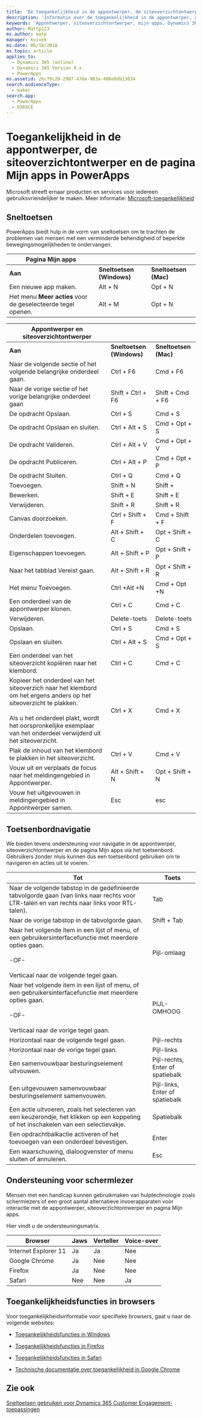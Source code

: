 ```yaml
---
title: 'De toegankelijkheid in de appontwerper, de siteoverzichtontwerper en de pagina Mijn apps in PowerApps begrijpen | Microsoft Docs'
description: 'Informatie over de toegankelijkheid in de appontwerper, de siteoverzichtontwerper en de pagina Mijn apps in PowerApps'
keywords: 'Appontwerper, siteoverzichtontwerper, mijn apps, Dynamics 365'
author: Mattp123
ms.author: matp
manager: kvivek
ms.date: 06/18/2018
ms.topic: article
applies_to:
  - Dynamics 365 (online)
  - Dynamics 365 Version 9.x
  - PowerApps
ms.assetid: 26c79c20-2987-476e-983a-406e0db13034
search.audienceType:
  - maker
search.app:
  - PowerApps
  - D365CE
---
```


# <a name="accessibility-in-powerapps-app-designer-site-map-designer-and-my-apps-page"></a>Toegankelijkheid in de appontwerper, de siteoverzichtontwerper en de pagina Mijn apps in PowerApps

Microsoft streeft ernaar producten en services voor iedereen gebruiksvriendelijker te maken. Meer informatie: [Microsoft-toegankelijkheid](http://www.microsoft.com/enable/default.aspx)  
  
  
## <a name="keyboard-shortcuts"></a>Sneltoetsen  
PowerApps biedt hulp in de vorm van sneltoetsen om te trachten de problemen van mensen met een verminderde behendigheid of beperkte bewegingsmogelijkheden te ondervangen.  
  
|Pagina Mijn apps|||  
|------------------|-|-|  
|**Aan**|**Sneltoetsen (Windows)**|**Sneltoetsen (Mac)**|  
|Een nieuwe app maken.|Alt + N|Opt + N|  
|Het menu **Meer acties** voor de geselecteerde tegel openen.|Alt + M|Opt + N|  


|Appontwerper en siteoverzichtontwerper|||  
|----------------------------------------|-|-|  
|**Aan**|**Sneltoetsen (Windows)**|**Sneltoetsen (Mac)**|  
|Naar de volgende sectie of het volgende belangrijke onderdeel gaan.|Ctrl + F6|Cmd + F6|  
|Naar de vorige sectie of het vorige belangrijke onderdeel gaan|Shift + Ctrl + F6|Shift + Cmd + F6|  
|De opdracht Opslaan.|Ctrl + S|Cmd + S|  
|De opdracht Opslaan en sluiten.|Ctrl + Alt + S|Cmd + Opt + S|  
|De opdracht Valideren.|Ctrl + Alt + V|Cmd + Opt + V|  
|De opdracht Publiceren.|Ctrl + Alt + P|Cmd + Opt + P|  
|De opdracht Sluiten.|Ctrl + Q|Cmd + Q|  
|Toevoegen.|Shift + N|Shift +|  
|Bewerken.|Shift + E|Shift + E|  
|Verwijderen.|Shift + R|Shift + R|
|Canvas doorzoeken.|Ctrl + Shift + F|Cmd + Shift + F|  
|Onderdelen toevoegen.|Alt + Shift + C|Opt + Shift + C|  
|Eigenschappen toevoegen.|Alt + Shift + P|Opt + Shift + P|  
|Naar het tabblad Vereist gaan.|Alt + Shift + R|Opt + Shift + R|  
|Het menu Toevoegen.|Ctrl +Alt +N|Cmd + Opt +N|  
|Een onderdeel van de appontwerper klonen.|Ctrl + C|Cmd + C|  
|Verwijderen.|Delete-toets|Delete-toets|  
|Opslaan.|Ctrl + S|Cmd + S|  
|Opslaan en sluiten.|Ctrl + Alt + S|Cmd + Opt + S|  
|Een onderdeel van het siteoverzicht kopiëren naar het klembord.|Ctrl + C|Cmd + C|  
|Kopieer het onderdeel van het siteoverzich naar het klembord om het ergens anders op het siteoverzicht te plakken.<br /><br /> Als u het onderdeel plakt, wordt het oorspronkelijke exemplaar van het onderdeel verwijderd uit het siteoverzicht.|Ctrl + X|Cmd + X|  
|Plak de inhoud van het klembord te plakken in het siteoverzicht.|Ctrl + V|Cmd + V|  
|Vouw uit en verplaats de focus naar het meldingengebied in Appontwerper.|Alt + Shift + N|Opt + Shift + N|  
|Vouw het uitgevouwen in meldingengebied in Appontwerper samen.|Esc|esc|  
  
## <a name="keyboard-navigation"></a>Toetsenbordnavigatie  
 We bieden tevens ondersteuning voor navigatie in de appontwerper, siteoverzichtontwerper en de pagina Mijn apps via het toetsenbord. Gebruikers zonder muis kunnen dus een toetsenbord gebruiken om te navigeren en acties uit te voeren.  
  
|Tot|Toets|  
|--------|-----------|  
|Naar de volgende tabstop in de gedefinieerde tabvolgorde gaan (van links naar rechts voor LTR-talen en van rechts naar links voor RTL-talen).|Tab|  
|Naar de vorige tabstop in de tabvolgorde gaan.|Shift + Tab|  
|Naar het volgende item in een lijst of menu, of een gebruikersinterfacefunctie met meerdere opties gaan.<br /><br /> -OF-<br /><br /> Verticaal naar de volgende tegel gaan.|Pijl-omlaag|  
|Naar het volgende item in een lijst of menu, of een gebruikersinterfacefunctie met meerdere opties gaan.<br /><br /> -OF-<br /><br /> Verticaal naar de vorige tegel gaan.|PIJL-OMHOOG|  
|Horizontaal naar de volgende tegel gaan.|Pijl-rechts|  
|Horizontaal naar de vorige tegel gaan.|Pijl-links|  
|Een samenvouwbaar besturingselement uitvouwen.|Pijl-rechts, Enter of spatiebalk|  
|Een uitgevouwen samenvouwbaar besturingselement samenvouwen.|Pijl-links, Enter of spatiebalk|  
|Een actie uitvoeren, zoals het selecteren van een keuzerondje, het klikken op een koppeling of het inschakelen van een selectievakje.|Spatiebalk|  
|Een opdrachtbalkactie activeren of het toevoegen van een onderdeel bevestigen.|Enter|  
|Een waarschuwing, dialoogvenster of menu sluiten of annuleren.|Esc|  
  
## <a name="screen-reader-support"></a>Ondersteuning voor schermlezer  
 Mensen met een handicap kunnen gebruikmaken van hulptechnologie zoals schermlezers of een groot aantal alternatieve invoerapparaten voor interactie met de appontwerper, siteoverzichtontwerper en pagina Mijn apps.  
  
 Hier vindt u de ondersteuningsmatrix.  
  
|Browser|Jaws|Verteller|Voice-over|  
|-------------|----------|--------------|----------------|  
|Internet Explorer 11 |Ja|Ja|Nee|  
|Google Chrome |Ja|Nee|Nee|  
| Firefox |Ja|Nee|Nee|  
|Safari|Nee|Nee|Ja|  
  
## <a name="accessibility-info-for-browsers"></a>Toegankelijkheidsfuncties in browsers  
 Voor toegankelijkheidsinformatie voor specifieke browsers, gaat u naar de volgende websites:  
  
  
-   [Toegankelijkheidsfuncties in Windows](http://www.microsoft.com/enable/products/ie9/default.aspx)  
  
-   [Toegankelijkheidsfuncties in Firefox](http://support.mozilla.org/kb/accessibility-features-firefox-make-firefox-and-we?redirectlocale=en-US&redirectslug=accessibility)  
  
-   [Toegankelijkheidsfuncties in Safari](http://www.apple.com/accessibility/)  
  
-   [Technische documentatie over toegankelijkheid in Google Chrome](https://sites.google.com/a/chromium.org/dev/developers/design-documents/accessibility)

## <a name="see-also"></a>Zie ook

[Sneltoetsen gebruiken voor Dynamics 365 Customer Engagement-toepassingen](https://docs.microsoft.com/en-us/dynamics365/customer-engagement/basics/keyboard-shortcuts)
